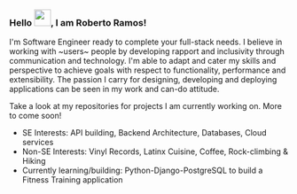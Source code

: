 ### Hello <img src="https://raw.githubusercontent.com/MartinHeinz/MartinHeinz/master/wave.gif" width="30px">, I am Roberto Ramos!

I'm Software Engineer ready to complete your full-stack needs. I believe in working with ~users~ people by developing rapport and inclusivity through communication and technology. I'm able to adapt and cater my skills and perspective to achieve goals with respect to functionality, performance and extensibility. The passion I carry for designing, developing and deploying applications can be seen in my work and can-do attitude.

Take a look at my repositories for projects I am currently working on. More to come soon!

* SE Interests: API building, Backend Architecture, Databases, Cloud services
* Non-SE Interests: Vinyl Records, Latinx Cuisine, Coffee, Rock-climbing & Hiking
* Currently learning/building: Python-Django-PostgreSQL to build a Fitness Training application
